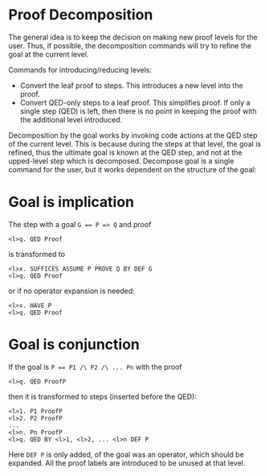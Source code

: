 # Proof Decomposition

The general idea is to keep the decision on making new proof levels for the user.
Thus, if possible, the decomposition commands will try to refine the goal at the current level.

Commands for introducing/reducing levels:

- Convert the leaf proof to steps.
  This introduces a new level into the proof.
- Convert QED-only steps to a leaf proof.
  This simplifies proof. If only a single step (QED) is left,
  then there is no point in keeping the proof with the additional level introduced.

Decomposition by the goal works by invoking code actions at the QED step of the current level.
This is because during the steps at that level, the goal is refined, thus the ultimate goal
is known at the QED step, and not at the upped-level step which is decomposed.
Decompose goal is a single command for the user, but it works dependent on the structure of the goal:

# Goal is implication

The step with a goal `G == P => Q` and proof

```tla
<l>q. QED Proof
```

is transformed to

```tla
<l>x. SUFFICES ASSUME P PROVE Q BY DEF G
<l>q. QED Proof
```

or if no operator expansion is needed:

```tla
<l>x. HAVE P
<l>q. QED Proof
```

# Goal is conjunction

If the goal is `P == P1 /\ P2 /\ ... Pn` with the proof

```tla
<l>q. QED ProofP
```

then it is transformed to steps (inserted before the QED):

```tla
<l>1. P1 ProofP
<l>2. P2 ProofP
...
<l>n. Pn ProofP
<l>q. QED BY <l>1, <l>2, ... <l>n DEF P
```

Here `DEF P` is only added, of the goal was an operator, which should be expanded.
All the proof labels are introduced to be unused at that level.
